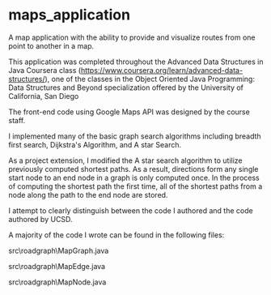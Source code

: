 # maps_application

A map application with the ability to provide and visualize routes from one point to another in a map.

This application was completed throughout the Advanced Data Structures in Java Coursera class (https://www.coursera.org/learn/advanced-data-structures/), one of the classes in the Object Oriented Java Programming: Data Structures and Beyond specialization offered by the University of California, San Diego

The front-end code using Google Maps API was designed by the course staff. 

I implemented many of the basic graph search algorithms including breadth first search, Dijkstra's Algorithm, and A star Search.

As a project extension, I modified the A star search algorithm to utilize previously computed shortest paths. As a result, directions form any single start node to an end node in a graph is only computed once. In the process of computing the shortest path the first time, all of the shortest paths from a node along the path to the end node are stored.

I attempt to clearly distinguish between the code I authored and the code authored by UCSD.

A majority of the code I wrote can be found in the following files:

src\roadgraph\MapGraph.java

src\roadgraph\MapEdge.java

src\roadgraph\MapNode.java
